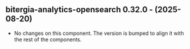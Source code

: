   ## bitergia-analytics-opensearch 0.32.0 - (2025-08-20)
  
  * No changes on this component. The version is bumped to align it
    with the rest of the components.
